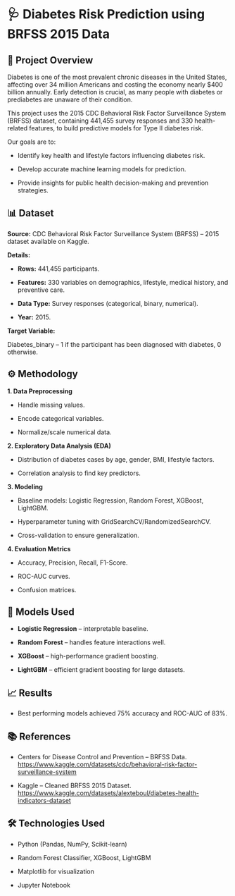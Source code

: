 # 🩺 Diabetes Risk Prediction using BRFSS 2015 Data
## 📌 Project Overview
Diabetes is one of the most prevalent chronic diseases in the United States, affecting over 34 million Americans and costing the economy nearly $400 billion annually. Early detection is crucial, as many people with diabetes or prediabetes are unaware of their condition.

This project uses the 2015 CDC Behavioral Risk Factor Surveillance System (BRFSS) dataset, containing 441,455 survey responses and 330 health-related features, to build predictive models for Type II diabetes risk.

Our goals are to:

* Identify key health and lifestyle factors influencing diabetes risk.

* Develop accurate machine learning models for prediction.

* Provide insights for public health decision-making and prevention strategies.

## 📊 Dataset
**Source:** CDC Behavioral Risk Factor Surveillance System (BRFSS) – 2015 dataset available on Kaggle.

**Details:**

* **Rows:** 441,455 participants.

* **Features:** 330 variables on demographics, lifestyle, medical history, and preventive care.

* **Data Type:** Survey responses (categorical, binary, numerical).

* **Year:** 2015.

**Target Variable:**

Diabetes_binary – 1 if the participant has been diagnosed with diabetes, 0 otherwise.

## ⚙️ Methodology
**1. Data Preprocessing**

  * Handle missing values.

  * Encode categorical variables.

  * Normalize/scale numerical data.

**2. Exploratory Data Analysis (EDA)**

  * Distribution of diabetes cases by age, gender, BMI, lifestyle factors.

  * Correlation analysis to find key predictors.

**3. Modeling**

  * Baseline models: Logistic Regression, Random Forest, XGBoost, LightGBM.

  * Hyperparameter tuning with GridSearchCV/RandomizedSearchCV.

  * Cross-validation to ensure generalization.

**4. Evaluation Metrics**

  * Accuracy, Precision, Recall, F1-Score.

  * ROC-AUC curves.

  * Confusion matrices.

## 🤖 Models Used
* **Logistic Regression** – interpretable baseline.

* **Random Forest** – handles feature interactions well.

* **XGBoost** – high-performance gradient boosting.

* **LightGBM** – efficient gradient boosting for large datasets.

## 📈 Results
* Best performing models achieved 75% accuracy and ROC-AUC of 83%.

## 📚 References
* Centers for Disease Control and Prevention – BRFSS Data. <https://www.kaggle.com/datasets/cdc/behavioral-risk-factor-surveillance-system>

* Kaggle – Cleaned BRFSS 2015 Dataset. <https://www.kaggle.com/datasets/alexteboul/diabetes-health-indicators-dataset>

## 🛠️ Technologies Used
* Python (Pandas, NumPy, Scikit-learn)

* Random Forest Classifier, XGBoost, LightGBM

* Matplotlib for visualization

* Jupyter Notebook
